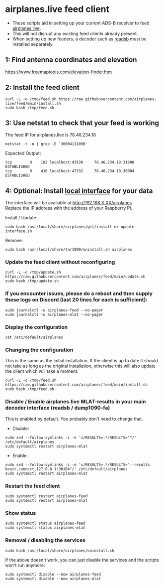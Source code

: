 # airplanes.live feed client

- These scripts aid in setting up your current ADS-B receiver to feed [airplanes.live](https://airplanes.live/).
- This will not disrupt any existing feed clients already present.
- When setting up new feeders, a decoder such as [readsb](https://github.com/wiedehopf/adsb-scripts/wiki/Automatic-installation-for-readsb) must be installed separately.

## 1: Find antenna coordinates and elevation

<https://www.freemaptools.com/elevation-finder.htm>

## 2: Install the feed client

```
curl -L -o /tmp/feed.sh https://raw.githubusercontent.com/airplanes-live/feed/main/install.sh
sudo bash /tmp/feed.sh
```

## 3: Use netstat to check that your feed is working
The feed IP for airplanes.live is 78.46.234.18

```
netstat -t -n | grep -E '30004|31090'
```
Expected Output:
```
tcp        0    182 localhost:43530     78.46.234.18:31090      ESTABLISHED
tcp        0    410 localhost:47332     78.46.234.18:30004      ESTABLISHED
```

## 4: Optional: Install [local interface](https://github.com/wiedehopf/tar1090) for your data

The interface will be available at http://192.168.X.XX/airplanes  
Replace the IP address with the address of your Raspberry Pi.

Install / Update:
```
sudo bash /usr/local/share/airplanes/git/install-or-update-interface.sh
```
Remove:
```
sudo bash /usr/local/share/tar1090/uninstall.sh airplanes
```

### Update the feed client without reconfiguring

```
curl -L -o /tmp/update.sh https://raw.githubusercontent.com/airplanes/feed/main/update.sh
sudo bash /tmp/update.sh
```

### If you encounter issues, please do a reboot and then supply these logs on Discord (last 20 lines for each is sufficient):

```
sudo journalctl -u airplanes-feed --no-pager
sudo journalctl -u airplanes-mlat --no-pager
```

### Display the configuration

```
cat /etc/default/airplanes
```

### Changing the configuration

This is the same as the initial installation.
If the client is up to date it should not take as long as the original installation,
otherwise this will also update the client which will take a moment.

```
curl -L -o /tmp/feed.sh https://raw.githubusercontent.com/airplanes/feed/main/install.sh
sudo bash /tmp/feed.sh
```

### Disable / Enable airplanes.live MLAT-results in your main decoder interface (readsb / dump1090-fa)

This is enabled by default. You probably don't need to change that.

- Disable:

```
sudo sed --follow-symlinks -i -e 's/RESULTS=.*/RESULTS=""/' /etc/default/airplanes
sudo systemctl restart airplanes-mlat
```
- Enable:

```
sudo sed --follow-symlinks -i -e 's/RESULTS=.*/RESULTS="--results beast,connect,127.0.0.1:30104"/' /etc/default/airplanes
sudo systemctl restart airplanes-mlat
```

### Restart the feed client

```
sudo systemctl restart airplanes-feed
sudo systemctl restart airplanes-mlat
```

### Show status

```
sudo systemctl status airplanes-feed
sudo systemctl status airplanes-mlat
```

### Removal / disabling the services

```
sudo bash /usr/local/share/airplanes/uninstall.sh
```

If the above doesn't work, you can just disable the services and the scripts won't run anymore:

```
sudo systemctl disable --now airplanes-feed
sudo systemctl disable --now airplanes-mlat
```
